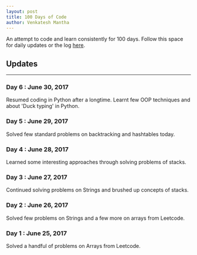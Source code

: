 ```yaml
--- 
layout: post
title: 100 Days of Code
author: Venkatesh Mantha
---
```


An attempt to code and learn consistently for 100 days. Follow this space for daily updates or the log [here](https://github.com/venkateshmantha/100-days-of-code/blob/master/log.md).

## Updates 
-----

### Day 6 : June 30, 2017

Resumed coding in Python after a longtime. Learnt few OOP techniques and about 'Duck typing' in Python.

### Day 5 : June 29, 2017

Solved few standard problems on backtracking and hashtables today.

### Day 4 : June 28, 2017

Learned some interesting approaches through solving problems of stacks.

### Day 3 : June 27, 2017

Continued solving problems on Strings and brushed up concepts of stacks.

### Day 2 : June 26, 2017

Solved few problems on Strings and a few more on arrays from Leetcode.

### Day 1 : June 25, 2017

Solved a handful of problems on Arrays from Leetcode.
